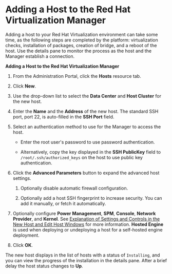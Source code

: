 # Adding a Host to the Red Hat Virtualization Manager

Adding a host to your Red Hat Virtualization environment can take some time, as the following steps are completed by the platform: virtualization checks, installation of packages, creation of bridge, and a reboot of the host. Use the details pane to monitor the process as the host and the Manager establish a connection.

**Adding a Host to the Red Hat Virtualization Manager**

1. From the Administration Portal, click the **Hosts** resource tab.

2. Click **New**.

3. Use the drop-down list to select the **Data Center** and **Host Cluster** for the new host.

4. Enter the **Name** and the **Address** of the new host. The standard SSH port, port 22, is auto-filled in the **SSH Port** field.

5. Select an authentication method to use for the Manager to access the host.

    * Enter the root user's password to use password authentication.

    * Alternatively, copy the key displayed in the **SSH PublicKey** field to `/root/.ssh/authorized_keys` on the host to use public key authentication.

6. Click the **Advanced Parameters** button to expand the advanced host settings.

    1. Optionally disable automatic firewall configuration.

    2. Optionally add a host SSH fingerprint to increase security. You can add it manually, or fetch it automatically.

7. Optionally configure **Power Management**, **SPM**, **Console**, **Network Provider**, and **Kernel**. See [Explanation of Settings and Controls in the New Host and Edit Host Windows](sect-Explanation_of_Settings_and_Controls_in_the_New_Host_and_Edit_Host_Windows) for more information. **Hosted Engine** is used when deploying or undeploying a host for a self-hosted engine deployment.

8. Click **OK**.

The new host displays in the list of hosts with a status of `Installing`, and you can view the progress of the installation in the details pane. After a brief delay the host status changes to **Up**.
